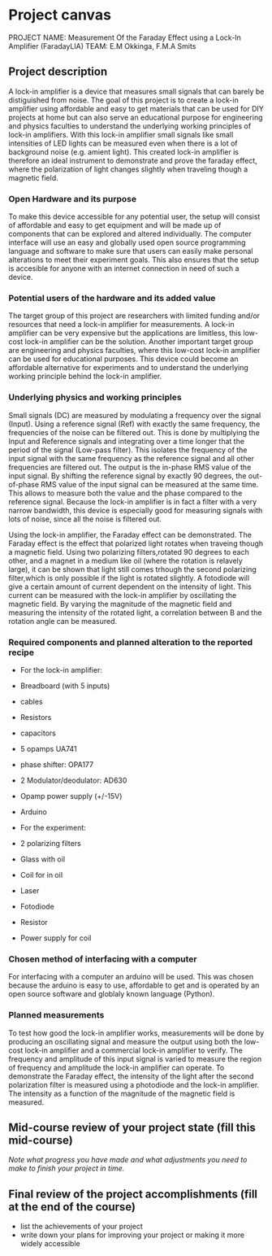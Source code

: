 # Project canvas
PROJECT NAME: Measurement Of the Faraday Effect using a Lock-In Amplifier (FaradayLIA)
TEAM: E.M Okkinga, F.M.A Smits

## Project description  
A lock-in amplifier is a device that measures small signals that can barely be distiguished from noise. The goal of this project is to create a lock-in amplifier using affordable and easy to get materials that can be used for DIY projects at home but can also serve an educational purpose for engineering and physics faculties to understand the underlying working principles of lock-in amplifiers. 
With this lock-in amplifier small signals like small intensities of LED lights can be measured even when there is a lot of background noise (e.g. amient light). This created lock-in amplifier is therefore an ideal instrument to demonstrate and prove the faraday effect, where the polarization of light changes slightly when traveling though a magnetic field.

### Open Hardware and its purpose
To make this device accessible for any potential user, the setup will consist of affordable and easy to get equipment and will be made up of components that can be explored and altered individually. The computer interface will use an easy and globally used open source programming language and software to make sure that users can easily make personal alterations to meet their experiment goals. This also ensures that the setup is accesible for anyone with an internet connection in need of such a device.

### Potential users of the hardware and its added value
The target group of this project are researchers with limited funding and/or resources that need a lock-in amplifier for measurements. A lock-in amplifier can be very expensive but the applications are limitless, this low-cost lock-in amplifier can be the solution. 
Another important target group are engineering and physics faculties, where this low-cost lock-in amplifier can be used for educational purposes. This device could become an affordable alternative for experiments and to understand the underlying working principle behind the lock-in amplifier.

### Underlying physics and working principles
Small signals (DC) are measured by modulating a frequency over the signal (Input). Using a reference signal (Ref) with exactly the same frequency, the frequencies of the noise can be filtered out. This is done by multiplying the Input and Reference signals and integrating over a time longer that the period of the signal (Low-pass filter). This isolates the frequency of the input signal with the same frequency as the reference signal and all other frequencies are filtered out. The output is the in-phase RMS value of the input signal.
By shifting the reference signal by exactly 90 degrees, the out-of-phase RMS value of the input signal can be measured at the same time. This allows to measure both the value and the phase compared to the reference signal.
Because the lock-in amplifier is in fact a filter with a very narrow bandwidth, this device is especially good for measuring signals with lots of noise, since all the noise is filtered out. 

Using the lock-in amplifier, the Faraday effect can be demonstrated. The Faraday effect is the effect that polarized light rotates when traveing though a magnetic field. Using two polarizing filters,rotated 90 degrees to each other, and a magnet in a medium like oil (where the rotation is relavely large), it can be shown that light still comes trhough the second polarizing filter,which is only possible if the light is rotated slightly. A fotodiode will give a certain amount of current dependent on the intensity of light. This current can be measured with the lock-in amplifier by oscillating the magnetic field. By varying the magnitude of the magnetic field and measuring the intensity of the rotated light, a correlation between B and the rotation angle can be measured.

### Required components and planned alteration to the reported recipe
+ For the lock-in amplifier:
+ Breadboard (with 5 inputs)
+ cables
+ Resistors
+ capacitors
+ 5 opamps UA741
+ phase shifter: OPA177
+ 2 Modulator/deodulator: AD630
+ Opamp power supply (+/-15V)

+ Arduino

+ For the experiment:
+ 2 polarizing filters
+ Glass with oil
+ Coil for in oil
+ Laser
+ Fotodiode
+ Resistor
+ Power supply for coil


### Chosen method of interfacing with a computer
For interfacing with a computer an arduino will be used. This was chosen because the arduino is easy to use, affordable to get and is operated by an open source software and globlaly known language (Python).

### Planned measurements
To test how good the lock-in amplifier works, measurements will be done by producing an oscillating signal and measure the output using both the low-cost lock-in amplifier and a commercial lock-in amplifier to verify. The frequency and amplitude of this input signal is varied to measure the region of frequency and amplitude the lock-in amplifier can operate. 
To demonstrate the Faraday effect, the intensity of the light after the second polarization filter is measured using a photodiode and the lock-in amplifier. The intensity as a function of the magnitude of the magnetic field is measured.

## Mid-course review of your project state (fill this mid-course)
*Note what progress you have made and what adjustments you need to make to finish your project in time.*


## Final review of the project accomplishments (fill at the end of the course)
+ list the achievements of your project  
+ write down your plans for improving your project or making it more widely accessible 

